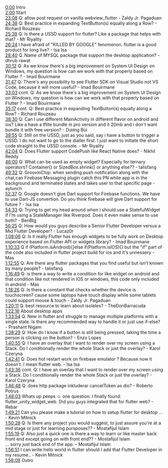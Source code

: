 [0:00](https://www.youtube.com/watch?v=CFWKaqfVPEk&t=0m00s) Intro  
[2:00](https://www.youtube.com/watch?v=CFWKaqfVPEk&t=2m00s) Start  
[23:08](https://www.youtube.com/watch?v=CFWKaqfVPEk&t=23m08s) Q: allow post request on vanilla webview_flutter - Zaldy Jr. Pagaduan  
[24:38](https://www.youtube.com/watch?v=CFWKaqfVPEk&t=24m38s) Q: Best practice in expanding TextButton(s) equally along a Row? - Richard Rouzeau  
[25:39](https://www.youtube.com/watch?v=CFWKaqfVPEk&t=25m39s) Q: Is there a USSD support for flutter? Like a package that helps with that? - Mr Riyality  
[26:24](https://www.youtube.com/watch?v=CFWKaqfVPEk&t=26m24s) I have afraid of "KILLED BY GOOGLE" fenomenon. flutter is a good product for long live? - Isa Isa  
[28:40](https://www.youtube.com/watch?v=CFWKaqfVPEk&t=28m40s) Q. Name of MYSQL package that support the desktop application? - dhrub rawat  
[30:12](https://www.youtube.com/watch?v=CFWKaqfVPEk&t=30m12s) Q: As we know there's a big improvement on System UI Design on Windows, my question is how can we work with that properly based on Flutter ? - Imad Bouirmane  
[31:47](https://www.youtube.com/watch?v=CFWKaqfVPEk&t=31m47s) Q: There's any possibility to see Flutter SDK on Visual Studio not VS Code, because it will more useful? - Imad Bouirmane  
[33:03](https://www.youtube.com/watch?v=CFWKaqfVPEk&t=33m03s) cont. Q: As we know there's a big improvement on System UI Design on Windows, my question is how can we work with that properly based on Flutter ? - Imad Bouirmane  
[35:17](https://www.youtube.com/watch?v=CFWKaqfVPEk&t=35m17s) cont. Q: Best practice in expanding TextButton(s) equally along a Row? - Richard Rouzeau  
[38:30](https://www.youtube.com/watch?v=CFWKaqfVPEk&t=38m30s) Q: Can I use different MainActivity in different flavor on android and ios? Like a have a tflite bundle in pro version and it 20mb and i don't want bundle it with free version? - Dương Bùi  
[39:55](https://www.youtube.com/watch?v=CFWKaqfVPEk&t=39m55s) Q: Still on the USSD, just as you said, say i have a button to trigger a USSD. I do not want to go to the dialler first. I just want to initiate the short code straight to the USSD console. - Mr Riyality  
[42:04](https://www.youtube.com/watch?v=CFWKaqfVPEk&t=42m04s) Q: Does Flutter support CodePush like React Native does? - Nikhil Reddy  
[46:00](https://www.youtube.com/watch?v=CFWKaqfVPEk&t=46m00s) Q: What can be used as empty widget? Especially for ternary operators? Container() or SizedBox.shrink() or anything else?? - talisfang  
[49:32](https://www.youtube.com/watch?v=CFWKaqfVPEk&t=49m32s) Q: GroovinChip: when sending push notification along with the chat,can Firebase Messaging plugin catch this PN while app is in the background and terminated states and takes user to that specific page - aytunch  
[52:37](https://www.youtube.com/watch?v=CFWKaqfVPEk&t=52m37s) Q: Google doesn't give Dart support for Firebase functions. We have to use Dart-JS convertion. Do you think firebase will give Dart support for future ? - Isa Isa  
[54:33](https://www.youtube.com/watch?v=CFWKaqfVPEk&t=54m33s) Q: Trying to get my head around when I should use a StatefulWidget if I'm using a StateManager like Riverpod. Does it even make sense to use both? - BenBtg  
[56:25](https://www.youtube.com/watch?v=CFWKaqfVPEk&t=56m25s) Q: How would you guys describe a Senior Flutter Developer versus a Mid Flutter Developer? - Lucaz0r  
[1:08:06](https://www.youtube.com/watch?v=CFWKaqfVPEk&t=1h08m06s) Q: Is it really Flutter has enough widgets to be fully work on Desktop experience based on Flutter API or widgets library? - Imad Bouirmane  
[1:10:33](https://www.youtube.com/watch?v=CFWKaqfVPEk&t=1h10m33s) Q if (Platform.isAndroid){}else if(Platform.isIOS){} but the "if" part of the code also included in flutter project build for ios and it's unnessery - Mas  
[1:12:55](https://www.youtube.com/watch?v=CFWKaqfVPEk&t=1h12m55s) Q: Are there any flutter packages that you find useful but isn't known by many people? - talisfang  
[1:16:49](https://www.youtube.com/watch?v=CFWKaqfVPEk&t=1h16m49s) Q: is there a way to write a condition for like widget on android and that condition like not rendered in IOS or windows, this code only included in android - Mas  
[1:18:26](https://www.youtube.com/watch?v=CFWKaqfVPEk&t=1h18m26s) Q: Is there a constant that checks whether the device is touchscreen? cause some laptops have touch display while some tablets could support mouse & touch - Zaldy Jr. Pagaduan  
[1:20:11](https://www.youtube.com/watch?v=CFWKaqfVPEk&t=1h20m11s) Q. best resource to learn about isolates? - TheDonBarracuda  
[1:22:16](https://www.youtube.com/watch?v=CFWKaqfVPEk&t=1h22m16s) About desktop apps  
[1:33:54](https://www.youtube.com/watch?v=CFWKaqfVPEk&t=1h33m54s) Q. New in flutter and struggle to manage multiple platforms with a single state. Is there any recommended way to handle it or just use if-else? - Prashant Nigam  
[1:38:29](https://www.youtube.com/watch?v=CFWKaqfVPEk&t=1h38m29s) Q: How do I know if a button is still being pressed, taking the time a person is clicking on the button? - Enzo Lopes  
[1:40:55](https://www.youtube.com/watch?v=CFWKaqfVPEk&t=1h40m55s) Q: I have an overlay that I want to render over my screen using a Stack. Do I conditionally render the whole Stack or just the overlay? - Karol Czeryna  
[1:42:41](https://www.youtube.com/watch?v=CFWKaqfVPEk&t=1h42m41s) Q: Does hot restart work on firebase emulator ? Because now it doesn't. I mean flutter web. - Isa Isa  
[1:43:36](https://www.youtube.com/watch?v=CFWKaqfVPEk&t=1h43m36s) cont. Q: I have an overlay that I want to render over my screen using a Stack. Do I conditionally render the whole Stack or just the overlay? - Karol Czeryna  
[1:46:48](https://www.youtube.com/watch?v=CFWKaqfVPEk&t=1h46m48s) Q: does http package inkluderar cancelToken as dio? - Roberto Potrus  
[1:48:03](https://www.youtube.com/watch?v=CFWKaqfVPEk&t=1h48m03s) Whats up peeps ☺ one question: I finally found: flutter_unity_widget_web. Did you guys integrated that for flutter web? - Rebar  
[1:49:21](https://www.youtube.com/watch?v=CFWKaqfVPEk&t=1h49m21s) Can you please make a tutorial on how to setup flutter for desktop ... - Kevin Mitnick  
[1:50:28](https://www.youtube.com/watch?v=CFWKaqfVPEk&t=1h50m28s) Q: Is there any project you would suggest, to just assure you're at a mid stage or just for learning pursposes?? - Mostafijul Islam  
[1:55:19](https://www.youtube.com/watch?v=CFWKaqfVPEk&t=1h55m19s) Q: Also just a quick one is there a way to learn or like master back front end except going on with front end?? - Mostafijul Islam  
... sorry just back end of the app. - Mostafijul Islam  
[1:56:51](https://www.youtube.com/watch?v=CFWKaqfVPEk&t=1h56m51s) I can write hello world in flutter should I add that Flutter Developer in my resume.. - Kevin Mitnick  
[1:58:08](https://www.youtube.com/watch?v=CFWKaqfVPEk&t=1h58m08s) Outro  
